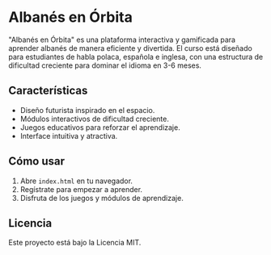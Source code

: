 # Albanés en Órbita

"Albanés en Órbita" es una plataforma interactiva y gamificada para aprender albanés de manera eficiente y divertida. El curso está diseñado para estudiantes de habla polaca, española e inglesa, con una estructura de dificultad creciente para dominar el idioma en 3-6 meses.

## Características
- Diseño futurista inspirado en el espacio.
- Módulos interactivos de dificultad creciente.
- Juegos educativos para reforzar el aprendizaje.
- Interface intuitiva y atractiva.

## Cómo usar
1. Abre `index.html` en tu navegador.
2. Regístrate para empezar a aprender.
3. Disfruta de los juegos y módulos de aprendizaje.

## Licencia
Este proyecto está bajo la Licencia MIT.
